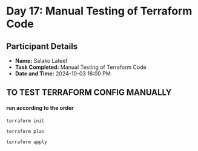 # Day 17: Manual Testing of Terraform Code

## Participant Details

- **Name:** Salako Lateef 
- **Task Completed:** Manual Testing of Terraform Code
- **Date and Time:** 2024-10-03 16:00 PM 

## TO TEST TERRAFORM CONFIG MANUALLY 

#### run according to the order
```
terraform init
```
```
terraform plan
```
```
terraform apply
```
